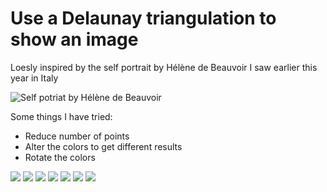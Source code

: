 # Use a Delaunay triangulation to show an image

Loesly inspired by the self portrait by Hélène de Beauvoir I saw earlier this year in
Italy

![Self potriat by Hélène de Beauvoir](https://uploads7.wikiart.org/00314/images/helene-de-beauvoir/self-portrait-1955-1.jpg!Large.jpg)

Some things I have tried:
 - Reduce number of points
 - Alter the colors to get different results
 - Rotate the colors

![](out/color_retrato4.png)
![](out/dull_color_retrato4.png)
![](out/rand_color_retrato4.png)
![](out/shift_color_retrato4.png)
![](out/retrato1.png)
![](out/retrato4.png)
![](out/rotated_color_retrato4.png)